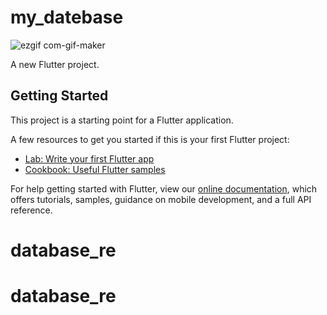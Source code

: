 # my_datebase

![ezgif com-gif-maker](https://user-images.githubusercontent.com/88073963/154418640-6ebce6fe-438c-43d1-91d6-09e709c2c069.gif)

A new Flutter project.



## Getting Started

This project is a starting point for a Flutter application.

A few resources to get you started if this is your first Flutter project:

- [Lab: Write your first Flutter app](https://flutter.dev/docs/get-started/codelab)
- [Cookbook: Useful Flutter samples](https://flutter.dev/docs/cookbook)

For help getting started with Flutter, view our
[online documentation](https://flutter.dev/docs), which offers tutorials,
samples, guidance on mobile development, and a full API reference.
# database_re
# database_re
